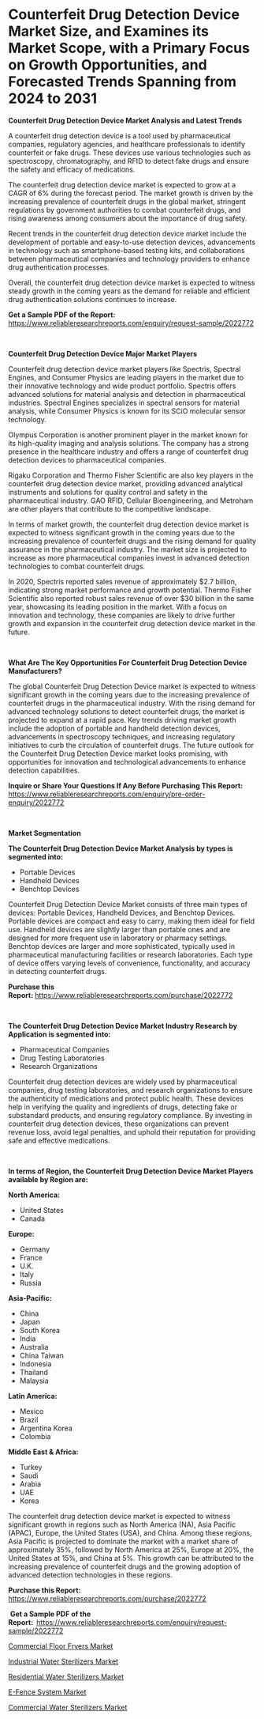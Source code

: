<p><h1>Counterfeit Drug Detection Device Market Size, and Examines its Market Scope, with a Primary Focus on Growth Opportunities, and Forecasted Trends Spanning from 2024 to 2031</h1></p><p><strong>Counterfeit Drug Detection Device Market Analysis and Latest Trends</strong></p>
<p><p>A counterfeit drug detection device is a tool used by pharmaceutical companies, regulatory agencies, and healthcare professionals to identify counterfeit or fake drugs. These devices use various technologies such as spectroscopy, chromatography, and RFID to detect fake drugs and ensure the safety and efficacy of medications.</p><p>The counterfeit drug detection device market is expected to grow at a CAGR of 6% during the forecast period. The market growth is driven by the increasing prevalence of counterfeit drugs in the global market, stringent regulations by government authorities to combat counterfeit drugs, and rising awareness among consumers about the importance of drug safety.</p><p>Recent trends in the counterfeit drug detection device market include the development of portable and easy-to-use detection devices, advancements in technology such as smartphone-based testing kits, and collaborations between pharmaceutical companies and technology providers to enhance drug authentication processes.</p><p>Overall, the counterfeit drug detection device market is expected to witness steady growth in the coming years as the demand for reliable and efficient drug authentication solutions continues to increase.</p></p>
<p><strong>Get a Sample PDF of the Report:&nbsp;</strong> <a href="https://www.reliableresearchreports.com/enquiry/request-sample/2022772">https://www.reliableresearchreports.com/enquiry/request-sample/2022772</a></p>
<p>&nbsp;</p>
<p><strong>Counterfeit Drug Detection Device Major Market Players</strong></p>
<p><p>Counterfeit drug detection device market players like Spectris, Spectral Engines, and Consumer Physics are leading players in the market due to their innovative technology and wide product portfolio. Spectris offers advanced solutions for material analysis and detection in pharmaceutical industries. Spectral Engines specializes in spectral sensors for material analysis, while Consumer Physics is known for its SCiO molecular sensor technology.</p><p>Olympus Corporation is another prominent player in the market known for its high-quality imaging and analysis solutions. The company has a strong presence in the healthcare industry and offers a range of counterfeit drug detection devices to pharmaceutical companies.</p><p>Rigaku Corporation and Thermo Fisher Scientific are also key players in the counterfeit drug detection device market, providing advanced analytical instruments and solutions for quality control and safety in the pharmaceutical industry. GAO RFID, Cellular Bioengineering, and Metroham are other players that contribute to the competitive landscape.</p><p>In terms of market growth, the counterfeit drug detection device market is expected to witness significant growth in the coming years due to the increasing prevalence of counterfeit drugs and the rising demand for quality assurance in the pharmaceutical industry. The market size is projected to increase as more pharmaceutical companies invest in advanced detection technologies to combat counterfeit drugs.</p><p>In 2020, Spectris reported sales revenue of approximately $2.7 billion, indicating strong market performance and growth potential. Thermo Fisher Scientific also reported robust sales revenue of over $30 billion in the same year, showcasing its leading position in the market. With a focus on innovation and technology, these companies are likely to drive further growth and expansion in the counterfeit drug detection device market in the future.</p></p>
<p>&nbsp;</p>
<p><strong>What Are The Key Opportunities For Counterfeit Drug Detection Device Manufacturers?</strong></p>
<p><p>The global Counterfeit Drug Detection Device market is expected to witness significant growth in the coming years due to the increasing prevalence of counterfeit drugs in the pharmaceutical industry. With the rising demand for advanced technology solutions to detect counterfeit drugs, the market is projected to expand at a rapid pace. Key trends driving market growth include the adoption of portable and handheld detection devices, advancements in spectroscopy techniques, and increasing regulatory initiatives to curb the circulation of counterfeit drugs. The future outlook for the Counterfeit Drug Detection Device market looks promising, with opportunities for innovation and technological advancements to enhance detection capabilities.</p></p>
<p><strong>Inquire or Share Your Questions If Any Before Purchasing This Report:</strong> <a href="https://www.reliableresearchreports.com/enquiry/pre-order-enquiry/2022772">https://www.reliableresearchreports.com/enquiry/pre-order-enquiry/2022772</a></p>
<p>&nbsp;</p>
<p><strong>Market Segmentation</strong></p>
<p><strong>The Counterfeit Drug Detection Device Market Analysis by types is segmented into:</strong></p>
<p><ul><li>Portable Devices</li><li>Handheld Devices</li><li>Benchtop Devices</li></ul></p>
<p><p>Counterfeit Drug Detection Device Market consists of three main types of devices: Portable Devices, Handheld Devices, and Benchtop Devices. Portable devices are compact and easy to carry, making them ideal for field use. Handheld devices are slightly larger than portable ones and are designed for more frequent use in laboratory or pharmacy settings. Benchtop devices are larger and more sophisticated, typically used in pharmaceutical manufacturing facilities or research laboratories. Each type of device offers varying levels of convenience, functionality, and accuracy in detecting counterfeit drugs.</p></p>
<p><strong>Purchase this Report:&nbsp;</strong><a href="https://www.reliableresearchreports.com/purchase/2022772">https://www.reliableresearchreports.com/purchase/2022772</a></p>
<p>&nbsp;</p>
<p><strong>The Counterfeit Drug Detection Device Market Industry Research by Application is segmented into:</strong></p>
<p><ul><li>Pharmaceutical Companies</li><li>Drug Testing Laboratories</li><li>Research Organizations</li></ul></p>
<p><p>Counterfeit drug detection devices are widely used by pharmaceutical companies, drug testing laboratories, and research organizations to ensure the authenticity of medications and protect public health. These devices help in verifying the quality and ingredients of drugs, detecting fake or substandard products, and ensuring regulatory compliance. By investing in counterfeit drug detection devices, these organizations can prevent revenue loss, avoid legal penalties, and uphold their reputation for providing safe and effective medications.</p></p>
<p>&nbsp;</p>
<p><strong>In terms of Region, the Counterfeit Drug Detection Device Market Players available by Region are:</strong></p>
<p>
    <p> <strong> North America: </strong>
        <ul>
            <li>United States</li>
            <li>Canada</li>
        </ul>
        </p> 
    <p> <strong> Europe: </strong>
        <ul>
            <li>Germany</li>
            <li>France</li>
            <li>U.K.</li>
            <li>Italy</li>
            <li>Russia</li>
        </ul>
        </p> 
    <p> <strong> Asia-Pacific: </strong>
        <ul>
            <li>China</li>
            <li>Japan</li>
            <li>South Korea</li>
            <li>India</li>
            <li>Australia</li>
            <li>China Taiwan</li>
            <li>Indonesia</li>
            <li>Thailand</li>
            <li>Malaysia</li>
        </ul>
        </p> 
    <p> <strong> Latin America: </strong>
        <ul>
            <li>Mexico</li>
            <li>Brazil</li>
            <li>Argentina Korea</li>
            <li>Colombia</li>
        </ul>
        </p> 
    <p> <strong> Middle East & Africa: </strong>
        <ul>
            <li>Turkey</li>
            <li>Saudi</li>
            <li>Arabia</li>
            <li>UAE</li>
            <li>Korea</li>
        </ul>
    </p>
    </p>
<p><p>The counterfeit drug detection device market is expected to witness significant growth in regions such as North America (NA), Asia Pacific (APAC), Europe, the United States (USA), and China. Among these regions, Asia Pacific is projected to dominate the market with a market share of approximately 35%, followed by North America at 25%, Europe at 20%, the United States at 15%, and China at 5%. This growth can be attributed to the increasing prevalence of counterfeit drugs and the growing adoption of advanced detection technologies in these regions.</p></p>
<p><strong>Purchase this Report: </strong><a href="https://www.reliableresearchreports.com/purchase/2022772">https://www.reliableresearchreports.com/purchase/2022772</a></p>
<p>&nbsp;<strong>Get a Sample PDF of the Report:&nbsp;&nbsp;</strong><a href="https://www.reliableresearchreports.com/enquiry/request-sample/2022772">https://www.reliableresearchreports.com/enquiry/request-sample/2022772</a></p>
<p><strong></strong></p>
<p><p><a href="https://view.publitas.com/reportprime-1/commercial-floor-fryers-market-growth-market-trends-covid-19-impact-and-forecasts-for-period-from-2024-2031/">Commercial Floor Fryers Market</a></p><p><a href="https://crocus-run-b5a.notion.site/Industrial-Water-Sterilizers-Market-Growth-Market-Trends-COVID-19-Impact-and-Forecasts-for-period-ddbeb0e8f7ac4d71be92ed961cfff793">Industrial Water Sterilizers Market</a></p><p><a href="https://gratis-rainforest-2ca.notion.site/Residential-Water-Sterilizers-Market-Size-Market-Trends-and-Growth-Outlook-forecasted-for-period-f-fa5ca103873b4bd2b0fe073d743abb03">Residential Water Sterilizers Market</a></p><p><a href="https://view.publitas.com/reportprime-1/e-fence-system-market-dynamics-2024-2031-also-about-its-market-trends-projections-and-opportunities/">E-Fence System Market</a></p><p><a href="https://metal-farmhouse-e95.notion.site/Commercial-Water-Sterilizers-Market-Size-and-Examines-its-Market-Scope-with-a-Primary-Focus-on-Gro-79ec3d3d87744b478a7e6bcfa4ff41b8">Commercial Water Sterilizers Market</a></p></p>